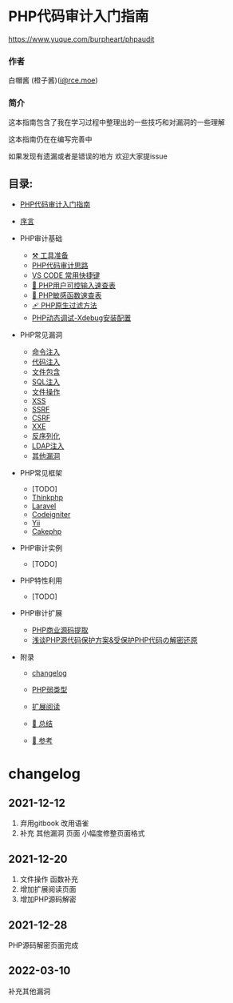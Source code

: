 # PHP代码审计入门指南
https://www.yuque.com/burpheart/phpaudit

### 作者

白帽酱 (橙子酱)(i@rce.moe)

### 简介

这本指南包含了我在学习过程中整理出的一些技巧和对漏洞的一些理解

这本指南仍在在编写完善中

如果发现有遗漏或者是错误的地方 欢迎大家提issue


## 目录:
* [PHP代码审计入门指南](https://www.yuque.com/burpheart/phpaudit/readme)
* [序言](https://www.yuque.com/burpheart/phpaudit/xu-yan)
* PHP审计基础
  * [⚒ 工具准备](https://www.yuque.com/burpheart/phpaudit/php-shen-ji-ji-chu_gong-ju-zhun-bei)
  * [PHP代码审计思路](https://www.yuque.com/burpheart/phpaudit/php-shen-ji-ji-chu_php-shen-ji-liu-cheng)
  * [VS CODE 常用快捷键](https://www.yuque.com/burpheart/phpaudit/php-shen-ji-ji-chu_vs-code-shen-ji-ji-qiao)
  * [💉 PHP用户可控输入速查表](https://www.yuque.com/burpheart/phpaudit/php-shen-ji-ji-chu_yong-hu-ke-kong-shu-ru-su-cha-biao)
  * [🧬 PHP敏感函数速查表](https://www.yuque.com/burpheart/phpaudit/php-shen-ji-ji-chu_cui-ruo-han-shu-su-cha-biao)
  * [🩹 PHP原生过滤方法](https://www.yuque.com/burpheart/phpaudit/php-shen-ji-ji-chu_php-yuan-sheng-guo-lv-han-shu)
  * [PHP动态调试-Xdebug安装配置](https://www.yuque.com/burpheart/phpaudit/php-shen-ji-ji-chu_php-dong-tai-tiao-shi-xdebug-an-zhuang-pei-zhi)
* PHP常见漏洞
  * [命令注入](https://www.yuque.com/burpheart/phpaudit/php-chang-jian-lou-dong_page-11)
  * [代码注入](https://www.yuque.com/burpheart/phpaudit/php-chang-jian-lou-dong_dai-ma-zhu-ru)
  * [文件包含](https://www.yuque.com/burpheart/phpaudit/php-chang-jian-lou-dong_wen-jian-bao-han)
  * [SQL注入](https://www.yuque.com/burpheart/phpaudit/php-chang-jian-lou-dong_sql-zhu-ru)
  * [文件操作](https://www.yuque.com/burpheart/phpaudit/php-chang-jian-lou-dong_wen-jian-cao-zuo)
  * [XSS](https://www.yuque.com/burpheart/phpaudit/php-chang-jian-lou-dong_xss)
  * [SSRF](https://www.yuque.com/burpheart/phpaudit/php-chang-jian-lou-dong_ssrf)
  * [CSRF](https://www.yuque.com/burpheart/phpaudit/php-chang-jian-lou-dong_csrf)
  * [XXE](https://www.yuque.com/burpheart/phpaudit/php-chang-jian-lou-dong_xxe)
  * [反序列化](https://www.yuque.com/burpheart/phpaudit/php-chang-jian-lou-dong_fan-xu-lie-hua)
  * [LDAP注入](https://www.yuque.com/burpheart/phpaudit/php-chang-jian-lou-dong_ldap-zhu-ru)
  * [其他漏洞](https://www.yuque.com/burpheart/phpaudit/php-chang-jian-lou-dong_qi-ta-lou-dong)
* PHP常见框架
  * [TODO]
  * [Thinkphp](https://www.yuque.com/burpheart/phpaudit/php-chang-jian-kuang-jia_page-2)
  * [Laravel](https://www.yuque.com/burpheart/phpaudit/php-chang-jian-kuang-jia_laravel)
  * [Codeigniter](https://www.yuque.com/burpheart/phpaudit/php-chang-jian-kuang-jia_codeigniter)
  * [Yii](https://www.yuque.com/burpheart/phpaudit/php-chang-jian-kuang-jia_yii)
  * [Cakephp](https://www.yuque.com/burpheart/phpaudit/php-chang-jian-kuang-jia_cakephp)
* PHP审计实例
  * [TODO]
* PHP特性利用
  * [TODO]
* PHP审计扩展
  * [PHP商业源码提取](https://www.yuque.com/burpheart/phpaudit/kau3lk)
  * [浅谈PHP源代码保护方案&受保护PHP代码の解密还原](https://www.yuque.com/burpheart/phpaudit/mzbi3y)

* 附录
  * [changelog](https://www.yuque.com/burpheart/phpaudit/tbdum5)
  * [PHP弱类型](https://www.yuque.com/burpheart/phpaudit/fu-lu_php-ruo-lei-xing)

  * [扩展阅读](https://www.yuque.com/burpheart/phpaudit/xg1xrk)
  * [🎉 总结](https://www.yuque.com/burpheart/phpaudit/zong-jie)
  * [🔗 参考](https://www.yuque.com/burpheart/phpaudit/can-kao)


# changelog
## 2021-12-12 
1. 弃用gitbook 改用语雀
2. 补充 其他漏洞 页面  小幅度修整页面格式

## 2021-12-20
1. 文件操作 函数补充
2. 增加扩展阅读页面
3. 增加PHP源码解密

## 2021-12-28
PHP源码解密页面完成

## 2022-03-10
补充其他漏洞
